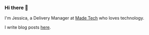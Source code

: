 ### Hi there 👋

I'm Jessica, a Delivery Manager at [Made Tech](https://www.madetech.com) who loves technology.

I write blog posts [here](https://medium.com/@jessica.nichols_20772/time-management-during-a-global-pandemic-8f9b47788388). 
<!--
**jessicatech/jessicatech** is a ✨ _special_ ✨ repository because its `README.md` (this file) appears on your GitHub profile.

Here are some ideas to get you started:

- 🔭 I’m currently working on ...
- 🌱 I’m currently learning ...
- 👯 I’m looking to collaborate on ...
- 🤔 I’m looking for help with ...
- 💬 Ask me about ...
- 📫 How to reach me: ...
- 😄 Pronouns: ...
- ⚡ Fun fact: ...
-->
